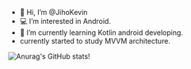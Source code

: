 - 👋 Hi, I’m @JihoKevin
- 💻 I’m interested in Android.
- 🌱 I’m currently learning Kotlin android developing.
- currently started to study MVVM architecture.

![Anurag's GitHub stats](https://github-readme-stats.vercel.app/api?username=JihoKevin&&show_icons=true&theme=Default)!

<!---
JihoKevin/JihoKevin is a ✨ special ✨ repository because its `README.md` (this file) appears on your GitHub profile.
You can click the Preview link to take a look at your changes.
--->
